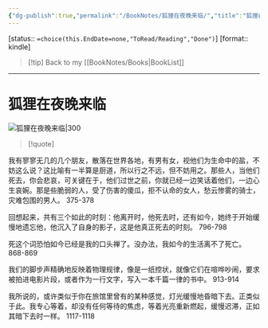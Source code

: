 ```yaml
---
{"dg-publish":true,"permalink":"/BookNotes/狐狸在夜晚来临/","title":"狐狸在夜晚来临","noteIcon":""}
---
```


[status:: `=choice(this.EndDate=none,"ToRead/Reading","Done")`]
[format:: kindle]

>[!tip] Back to my [[BookNotes/Books\|BookList]]

---
# 狐狸在夜晚来临

![狐狸在夜晚来临|300](https://img9.doubanio.com/view/subject/l/public/s34002604.jpg)

>[!quote]

我有寥寥无几的几个朋友，散落在世界各地，有男有女，视他们为生命中的盐，不妨这么说？这比喻有一半算是厨道，所以行之不远，但不妨用之。那些人，当他们死去，你会悲哀，可关键在于，他们过世之前，你就已经一边笑话着他们，一边心生哀婉。那是些脆弱的人，受了伤害的傻瓜，拒不认命的女人，愁云惨雾的骑士，灾难包围的男人。
375-378   

回想起来，共有三个如此的时刻：他离开时，他死去时，还有如今，她终于开始缓慢地遗忘他，他沉入了自身的影子，这是他真正死去的时刻。
796-798   

死这个词恐怕如今已经是我的口头禅了。没办法，我如今的生活离不了死亡。
868-869   

我们的脚步声精确地反映着物理规律，像是一纸控状，就像它们在喧哗吵闹，要求被拍进电影片段，或者作为一行文字，写入一本千篇一律的书中。
913-914   

我所说的，或许类似于你在旅馆里曾有的某种感觉，灯光缓慢地昏暗下去。正类似于此。我专心等着，却没有任何等待的焦虑，等着光亮重新燃起，缓慢迟滞，正如其暗下去时一样。
1117-1118

